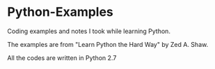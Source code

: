 # Python-Examples
Coding examples and notes I took while learning Python.

The examples are from "Learn Python the Hard Way" by Zed A. Shaw.

All the codes are written in Python 2.7
